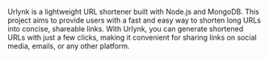 Urlynk is a lightweight URL shortener built with Node.js and MongoDB. This project aims to provide users with a fast and easy way to shorten long URLs into concise, shareable links. With Urlynk, you can generate shortened URLs with just a few clicks, making it convenient for sharing links on social media, emails, or any other platform.

 